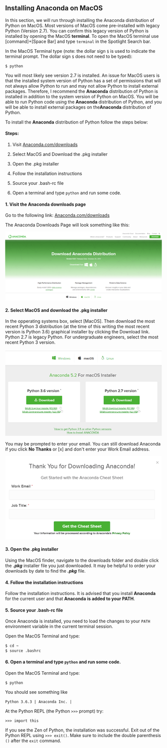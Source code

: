 
## Installing Anaconda on MacOS
In this section, we will run through installing the Anaconda distribution of Python on MacOS. Most versions of MacOS come pre-installed with legacy Python (Version 2.7). You can confirm this legacy version of Python is installed by opening the MacOS **terminal**. To open the MacOS terminal use [command]+[Space Bar] and type ```terminal``` in the Spotlight Search bar. 

In the MacOS Terminal type (note: the dollar sign ```$``` is used to indicate the terminal prompt. The dollar sign ```$``` does not need to be typed):

```
$ python
```

You will most likely see version 2.7 is installed. An issue for MacOS users is that the installed system version of Python has a set of permissions that will not always allow Python to run and may not allow Python to install external packages.  Therefore, I recommend the **Anaconda** distribution of Python is installed in addition to the system version of Python on MacOS. You will be able to run Python code using the **Anaconda** distribution of Python, and you will be able to install external packages on the**Anaconda** distribution of Python.

To install the **Anaconda** distribution of Python follow the steps below:

#### Steps:

1. Visit [Anaconda.com/downloads](https://www.anaconda.com/download/)

2. Select MacOS and Download the .pkg installer

3. Open the .pkg installer

4. Follow the installation instructions

5. Source your .bash-rc file

6. Open a terminal and type ```python``` and run some code.
#### 1. Visit the Anaconda downloads page

Go to the following link: [Anaconda.com/downloads](https://www.anaconda.com/download/)

The Anaconda Downloads Page will look something like this:

![anaconda download page](images/anaconda_download_page.png)
#### 2. Select MacOS and download the .pkg installer

In the opperating systems box, select [MacOS]. Then download the most recent Python 3 distribution (at the time of this writing the most recent version is Python 3.6) graphical installer by clicking the Download link. Python 2.7 is legacy Python. For undergraduate engineers, select the most recent Python 3 version.

![Anaconda select Python 3.6](images/anaconda_download_mac.png)

You may be prompted to enter your email. You can still download Anaconda if you click **No Thanks** or [x] and don't enter your Work Email address.

![Anaconda ask for email](images/anaconda_download_mac_ask_for_email.png)
#### 3. Open the .pkg installer

Using the MacOS finder, navigate to the downloads folder and double click the **_.pkg_** installer file you just downloaded. It may be helpful to order your downloads by date to find the **_.pkg_** file.
#### 4. Follow the installation instructions

Follow the installation instructions. It is advised that you install **Anaconda** for the current user and that **Anaconda** **is added to your PATH**.
#### 5. Source your .bash-rc file

Once Anaconda is installed, you need to load the changes to your ```PATH``` environment variable in the current terminal session.

Open the MacOS Terminal and type:
    
```
$ cd ~
$ source .bashrc
```
#### 6. Open a terminal and type ```python``` and run some code.

Open the MacOS Terminal and type:
    
```
$ python
```

You should see something like

```
Python 3.6.3 | Anaconda Inc. |
```

At the Python REPL (the Python ```>>>``` prompt) try:

```
>>> import this
```

If you see the Zen of Python, the installation was successful. Exit out of the Python REPL using ```>>> exit()```. Make sure to include the double parenthesis ```()``` after the ```exit``` command.
 

